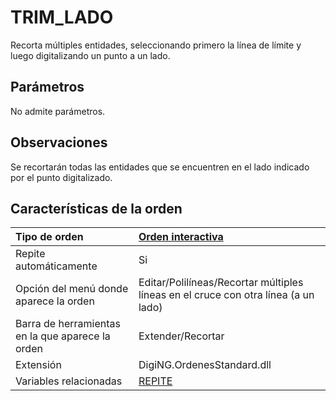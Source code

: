 # TRIM\_LADO

Recorta múltiples entidades, seleccionando primero la línea de límite y luego digitalizando un punto a un lado.

## Parámetros

No admite parámetros.

## Observaciones

Se recortarán todas las entidades que se encuentren en el lado indicado por el punto digitalizado.

## Características de la orden

| Tipo de orden | [Orden interactiva](trim-lado.md) |
| :--- | :--- |
| Repite automáticamente | Si |
| Opción del menú donde aparece la orden | Editar/Polilíneas/Recortar múltiples líneas en el cruce con otra línea \(a un lado\) |
| Barra de herramientas en la que aparece la orden | Extender/Recortar |
| Extensión | DigiNG.OrdenesStandard.dll |
| Variables relacionadas | [REPITE](/digi3d-net/referencia/ventana-de-dibujo/ordenes/t/REPITE.html) |

